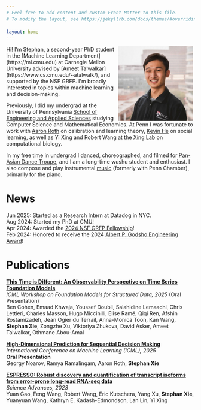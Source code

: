 ```yaml
---
# Feel free to add content and custom Front Matter to this file.
# To modify the layout, see https://jekyllrb.com/docs/themes/#overriding-theme-defaults

layout: home
---
```

<img align="right" src="./resources/Stephan-500x500.jpg" width=200 height=200 style="margin:0px 5px">  
Hi! I’m Stephan, a second-year PhD student in the [Machine Learning Department](https://ml.cmu.edu) at Carnegie Mellon University advised by [Ameet Talwalkar](https://www.cs.cmu.edu/~atalwalk/), and supported by the NSF GRFP. I'm broadly interested in topics within machine learning and decision-making.

Previously, I did my undergrad at the University of Pennsylvania [School of Engineering and Applied Sciences](https://www.seas.upenn.edu/) studying Computer Science and Mathematical Economics.  At Penn I was fortunate to work with  [Aaron Roth](https://www.cis.upenn.edu/~aaroth/) on calibration and learning theory, [Kevin He](https://www.kevinhe.net) on social learning, as well as Yi Xing and Robert Wang at the [Xing Lab](https://xinglab.org/) on computational biology.

In my free time in undergrad I danced, choreographed, and filmed for [Pan-Asian Dance Troupe](https://www.youtube.com/@PanAsianDanceTroupe/videos), and I am a long-time wushu student and enthusiast. I also compose and play instrumental [music](https://www.youtube.com/playlist?list=PLL7ewZWw3-y07CWUQkstSa4rG5a3kQgFT) (formerly with Penn Chamber), primarily for the piano. 



# News
Jun 2025: Started as a Research Intern at Datadog in NYC. \
Aug 2024: Started my PhD at CMU! \
Apr 2024: Awarded the [2024 NSF GRFP Fellowship](https://blog.cis.upenn.edu/penn-students-awarded-2024-nsf-grfp/)! \
Feb 2024: Honored to receive the 2024 [Albert P. Godsho Engineering Award](https://www.cis.upenn.edu/news/awards/)!

# Publications
[**This Time is Different: An Observability Perspective on Time Series Foundation Models**](https://arxiv.org/abs/2505.14766)\
_ICML Workshop on Foundation Models for Structured Data, 2025_ (Oral Presentation)\
Ben Cohen, Emaad Khwaja, Youssef Doubli, Salahidine Lemaachi, Chris Lettieri, Charles Masson, Hugo Miccinilli, Elise Ramé, Qiqi Ren, Afshin Rostamizadeh, Jean Ogier du Terrail, Anna-Monica Toon, Kan Wang, **Stephan Xie**, Zongzhe Xu, Viktoriya Zhukova, David Asker, Ameet Talwalkar, Othmane Abou-Amal

[**High-Dimensional Prediction for Sequential Decision Making**](https://arxiv.org/abs/2310.17651)\
_International Conference on Machine Learning (ICML), 2025_\
**Oral Presentation**\
Georgy Noarov, Ramya Ramalingam, Aaron Roth, **Stephan Xie**

[**ESPRESSO: Robust discovery and quantification of transcript isoforms from error-prone long-read RNA-seq data**](https://www.science.org/doi/10.1126/sciadv.abq5072)  
_Science Advances, 2023_\
Yuan Gao, Feng Wang, Robert Wang, Eric Kutschera, Yang Xu, **Stephan Xie**, Yuanyuan Wang, Kathryn E. Kadash-Edmondson, Lan Lin, Yi Xing


